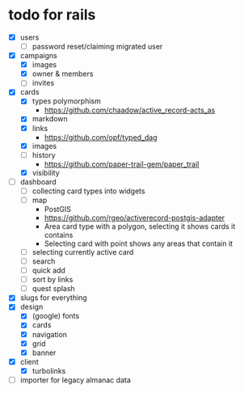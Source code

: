 # todo for rails

- [x] users
  	- [ ] password reset/claiming migrated user
- [x] campaigns
	- [x] images
	- [x] owner & members
	- [ ] invites
- [x] cards
    - [x] types polymorphism
		- https://github.com/chaadow/active_record-acts_as
	- [x] markdown
	- [x] links
		- https://github.com/opf/typed_dag
	- [x] images
	- [ ] history
		- https://github.com/paper-trail-gem/paper_trail
	- [x] visibility
- [ ] dashboard
    - [ ] collecting card types into widgets
	- [ ] map
		- PostGIS
		- https://github.com/rgeo/activerecord-postgis-adapter
		- Area card type with a polygon, selecting it shows cards it contains
		- Selecting card with point shows any areas that contain it
	- [ ] selecting currently active card
	- [ ] search
	- [ ] quick add
	- [ ] sort by links
	- [ ] quest splash
- [x] slugs for everything
- [x] design
  	- [x] (google) fonts
	- [x] cards
	- [x] navigation
	- [x] grid
	- [x] banner
- [x] client
  	- [x] turbolinks
- [ ] importer for legacy almanac data
